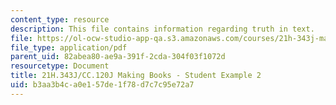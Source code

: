 ```yaml
---
content_type: resource
description: This file contains information regarding truth in text.
file: https://ol-ocw-studio-app-qa.s3.amazonaws.com/courses/21h-343j-making-books-the-renaissance-and-today-spring-2016/b3aa3b4ca0e157de1f78d7c7c95e72a7_MIT21H_343JS16_Truth.pdf
file_type: application/pdf
parent_uid: 82abea80-ae9a-391f-2cda-304f03f1072d
resourcetype: Document
title: 21H.343J/CC.120J Making Books - Student Example 2
uid: b3aa3b4c-a0e1-57de-1f78-d7c7c95e72a7
---
```

